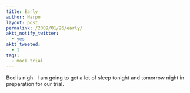 ```yaml
---
title: Early
author: Harpo
layout: post
permalink: /2009/01/26/early/
aktt_notify_twitter:
  - yes
aktt_tweeted:
  - 1
tags:
  - mock trial
---
```

Bed is nigh.  I am going to get a lot of sleep tonight and tomorrow night in preparation for our trial.